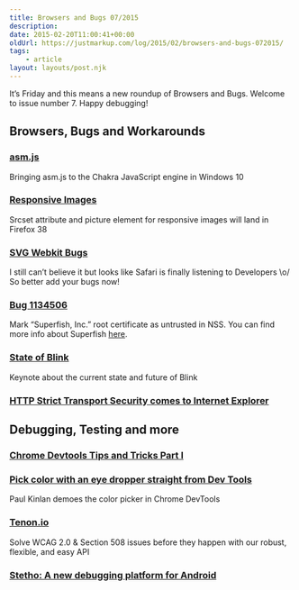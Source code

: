 ```yaml
---
title: Browsers and Bugs 07/2015
description: 
date: 2015-02-20T11:00:41+00:00
oldUrl: https://justmarkup.com/log/2015/02/browsers-and-bugs-072015/
tags:
    - article
layout: layouts/post.njk
---
```


It’s Friday and this means a new roundup of Browsers and Bugs. Welcome to issue number 7. Happy debugging!

Browsers, Bugs and Workarounds
------------------------------

### [asm.js](http://blogs.msdn.com/b/ie/archive/2015/02/18/bringing-asm-js-to-the-chakra-javascript-engine-in-windows-10.aspx)

Bringing asm.js to the Chakra JavaScript engine in Windows 10

### [Responsive Images](https://bugzilla.mozilla.org/show_bug.cgi?id=1017875)

Srcset attribute and picture element for responsive images will land in Firefox 38

### [SVG Webkit Bugs](https://gist.github.com/SaraSoueidan/cbe8fb44bb3177509d03)

I still can’t believe it but looks like Safari is finally listening to Developers \\o/ So better add your bugs now!

### [Bug 1134506](https://bugzilla.mozilla.org/show_bug.cgi?id=1134506)

Mark “Superfish, Inc.” root certificate as untrusted in NSS. You can find more info about Superfish [here](http://www.theverge.com/2015/2/19/8069127/superfish-password-certificate-cracked-lenovo).

### [State of Blink](http://youtu.be/Ku3znd7JNIk)

Keynote about the current state and future of Blink

### [HTTP Strict Transport Security comes to Internet Explorer](http://blogs.msdn.com/b/ie/archive/2015/02/16/http-strict-transport-security-comes-to-internet-explorer.aspx)

Debugging, Testing and more
---------------------------

### [Chrome Devtools Tips and Tricks Part I](http://codepen.io/TheodoreVorillas/blog/chrome-devtools-tips-and-tricks)

### [Pick color with an eye dropper straight from Dev Tools](https://twitter.com/Paul_Kinlan/status/567972543975571456)

Paul Kinlan demoes the color picker in Chrome DevTools

### [Tenon.io](http://tenon.io/)

Solve WCAG 2.0 & Section 508 issues before they happen with our robust, flexible, and easy API

### [Stetho: A new debugging platform for Android](https://code.facebook.com/posts/393927910787513/)